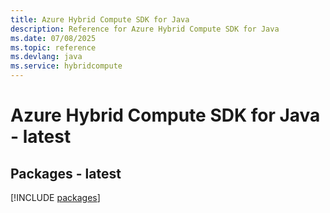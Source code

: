 ```yaml
---
title: Azure Hybrid Compute SDK for Java
description: Reference for Azure Hybrid Compute SDK for Java
ms.date: 07/08/2025
ms.topic: reference
ms.devlang: java
ms.service: hybridcompute
---
```

# Azure Hybrid Compute SDK for Java - latest
## Packages - latest
[!INCLUDE [packages](hybrid-compute-index.md)]